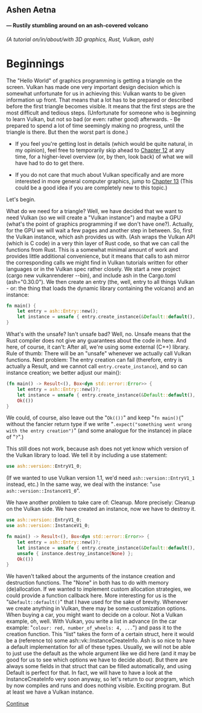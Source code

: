 ## Ashen Aetna 
#### — Rustily stumbling around on an ash-covered volcano 
###### (A tutorial on/in/about/with 3D graphics, Rust, Vulkan, ash)

# Beginnings

The "Hello World" of graphics programming is getting a triangle on the screen. 
Vulkan has made one very important design decision which is somewhat unfortunate for us in achieving this: Vulkan wants to be given information up
front. That means that a lot has to be prepared or described before the first triangle becomes visible. It means that the first steps are the most
difficult and tedious steps. (Unfortunate for someone who is beginning to learn Vulkan, but not so bad (or even: rather good) afterwards. - Be
prepared to spend a lot of time seemingly making no progress, until the triangle is there. But then the worst part is done.)

- If you feel you're getting lost in details (which would be quite natural, in my opinion), feel free to temporarily skip ahead to [Chapter 12](012_Looking_back.md) at any time, 
for a higher-level overview (or, by then, look back) of what we will have had to do to get there.

- If you do not care that much about Vulkan specifically and are more interested in more general computer graphics, jump to [Chapter 13](013_Coordinates.md)
 (This could be a good idea if you are completely new to this topic.)

Let's begin.

What do we need for a triangle? Well, we have decided that we want to need Vulkan (so we will create a "Vulkan instance") and maybe a GPU (what's the
point of graphics programming if we don't have one?). Actually, for the GPU we will wait a few pages and another step in between. 
So, first the Vulkan instance, which ash provides us with. (Ash wraps the Vulkan API (which is C code) in a very thin layer of Rust code, so that we 
can call the functions from Rust. This is a somewhat minimal amount of work and provides little additional convenience, but it means that calls to ash 
mirror the corresponding calls we might find in Vulkan tutorials written for other languages or in the Vulkan spec rather closely. 
We start a new project (cargo new vulkanrenderer --bin), and include ash in the Cargo.toml (ash="0.30.0"). We then create an entry (the, well, entry
to all things Vulkan - or: the thing that loads the dynamic library containing the volcano) and an instance: 
```rust
fn main() {
    let entry = ash::Entry::new();
    let instance = unsafe { entry.create_instance(&Default::default(), None) };
}
```
What's with the unsafe? Isn't unsafe bad? Well, no. Unsafe means that the Rust compiler does not give any guarantees about the code in here. And here,
of course, it can't: After all, we're using some external (C++) library.  Rule of thumb: There will be an "unsafe" whenever we actually call Vulkan
functions. Next problem: The entry creation can fail (therefore, entry is actually a Result, and we cannot call `entry.create_instance`), and so can
instance creation; we better adjust our main(): 

```rust
(fn main() -> Result<(), Box<dyn std::error::Error>> {
    let entry = ash::Entry::new()?;
    let instance = unsafe { entry.create_instance(&Default::default(), None)? };
    Ok(())
}
```

We could, of course, also leave out the "`Ok(())`" and keep "`fn main(){`" without the fancier return type if we write "`.expect("something went wrong
with the entry creation")`" (and some analogue for the instance) in place of "`?`".)

This still does not work, because ash does not yet know which version of the Vulkan library to load. We tell it by including a use statement:
```rust
use ash::version::EntryV1_0;
```
(If we wanted to use Vulkan version 1.1, we'd need ``ash::version::EntryV1_1`` instead, etc.) 
In the same way, we deal with the instance: "`use ash::version::InstanceV1_0`".

We have another problem to take care of: Cleanup. More precisely: Cleanup on the Vulkan side. We have created an instance, now we have to destroy it. 

```rust
use ash::version::EntryV1_0;
use ash::version::InstanceV1_0;

fn main() -> Result<(), Box<dyn std::error::Error>> {
    let entry = ash::Entry::new()?;
    let instance = unsafe { entry.create_instance(&Default::default(), None)? };
    unsafe { instance.destroy_instance(None) };
    Ok(())
}
```

We haven't talked about the arguments of the instance creation and destruction functions. The "None" in both has to do with memory (de)allocation. If
we wanted to implement custom allocation strategies, we could provide a function callback here.
More interesting for us is the "`&Default::default()`" that I have used for the sake of brevity. Whenever we create anything in Vulkan, there may be
some customization options. When buying a car, you might want to decide on a colour. Not a Vulkan example, oh, well. With Vulkan, you write a list in
advance (in the car example: "`colour: red, number_of_wheels: 4, ...`") and pass it to the creation function. This "list" takes the form of a certain
struct, here it would be a (reference to) some ash::vk::InstanceCreateInfo. Ash is so nice to have a default implementation for all of these types.
Usually, we will not be able to just use the default as the whole argument like we did here (and it may be good for us to see which options we have to
decide about). But there are always some fields in that struct that can be filled automatically, and using Default is perfect for that. In fact, we
will have to have a look at the InstanceCreateInfo very soon anyway, so let's return to our program, which by now compiles and runs and does nothing
visible. Exciting program. But at least we have a Vulkan instance. 

[Continue](003_Validation_layers.md)
